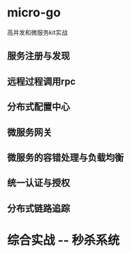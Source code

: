 # micro-go
高并发和微服务kit实战


  ## 服务注册与发现


  ## 远程过程调用rpc


  ## 分布式配置中心


  ## 微服务网关


  ## 微服务的容错处理与负载均衡


  ## 统一认证与授权


  ## 分布式链路追踪


# 综合实战 -- 秒杀系统
  
